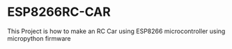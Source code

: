 # ESP8266RC-CAR
This Project is how to make an RC Car using ESP8266 microcontroller using micropython firmware
